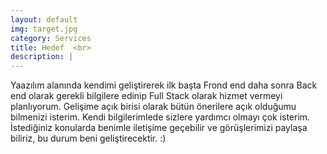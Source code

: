 ```yaml
---
layout: default
img: target.jpg
category: Services
title: Hedef  <br>
description: |
---
```

Yaazılım alanında kendimi geliştirerek ilk başta Frond end daha sonra Back end olarak gerekli bilgilere edinip Full Stack olarak hizmet vermeyi planlıyorum. Gelişime açık birisi olarak bütün önerilere açık olduğumu bilmenizi isterim. Kendi bilgilerimlede sizlere yardımcı olmayı çok isterim. İstediğiniz konularda benimle iletişime geçebilir ve görüşlerimizi paylaşa biliriz, bu durum beni geliştirecektir. :) 

